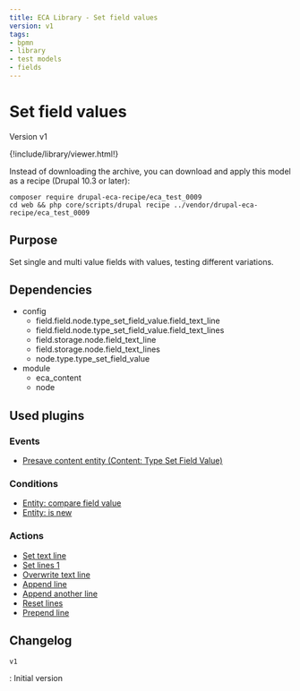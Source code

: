 ```yaml
---
title: ECA Library - Set field values
version: v1
tags:
- bpmn
- library
- test models
- fields
---
```

# Set field values

Version v1

<script>url='bpmn_io-eca_test_0009.xml';archive='bpmn_io-eca_test_0009.tar.gz'</script>
{!include/library/viewer.html!}

Instead of downloading the archive, you can download and apply this model as a recipe (Drupal 10.3 or later):

```shell
composer require drupal-eca-recipe/eca_test_0009
cd web && php core/scripts/drupal recipe ../vendor/drupal-eca-recipe/eca_test_0009
```

## Purpose

Set single and multi value fields with values, testing different variations.

## Dependencies

- config
    - field.field.node.type_set_field_value.field_text_line
    - field.field.node.type_set_field_value.field_text_lines
    - field.storage.node.field_text_line
    - field.storage.node.field_text_lines
    - node.type.type_set_field_value
- module
    - eca_content
    - node

## Used plugins

### Events

- [Presave content entity (Content: Type Set Field Value)](/plugins/eca/content/events/content_entity_presave.md)

### Conditions

- [Entity: compare field value](/plugins/eca/content/conditions/eca_entity_field_value.md)
- [Entity: is new](/plugins/eca/content/conditions/eca_entity_is_new.md)

### Actions

- [Set text line](/plugins/eca/content/actions/eca_set_field_value.md)
- [Set lines 1](/plugins/eca/content/actions/eca_set_field_value.md)
- [Overwrite text line](/plugins/eca/content/actions/eca_set_field_value.md)
- [Append line](/plugins/eca/content/actions/eca_set_field_value.md)
- [Append another line](/plugins/eca/content/actions/eca_set_field_value.md)
- [Reset lines](/plugins/eca/content/actions/eca_set_field_value.md)
- [Prepend line](/plugins/eca/content/actions/eca_set_field_value.md)

## Changelog

`v1`

:   Initial version
